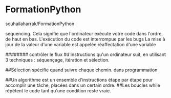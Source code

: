 # FormationPython
souhailaharrak/FormationPython

 
 sequencing. Cela signifie que l'ordinateur exécute votre code dans l'ordre, de haut en bas.
 L'exécution du code est interrompue par les bugs
 La mise à jour de la valeur d'une variable est appelée réaffectation d'une variable

######## contrôler le flux #d'instructions qu'un ordinateur suit, en utilisant 3 techniques : séquençage, itération et sélection.

##Sélection spécifie quand suivre chaque chemin. dans programmation 

##Un algorithme est un ensemble d'instructions étape par étape pour accomplir une tâche, placées dans un certain ordre.
##Les boucles while répètent le code tant qu'une condition reste vraie. 



